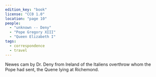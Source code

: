 ```yaml
---
edition_key: "book"
license: "CC0 1.0"
location: "page 10"
people:
  - "unknown -- Deny"
  - "Pope Gregory XIII"
  - "Queen Elizabeth I"
tags:
  - correspondence
  - travel
---
```

Newes
cam by Dr. Deny from Ireland of the Italiens overthrow whom
the Pope had sent, the Quene lying at Richemond.

